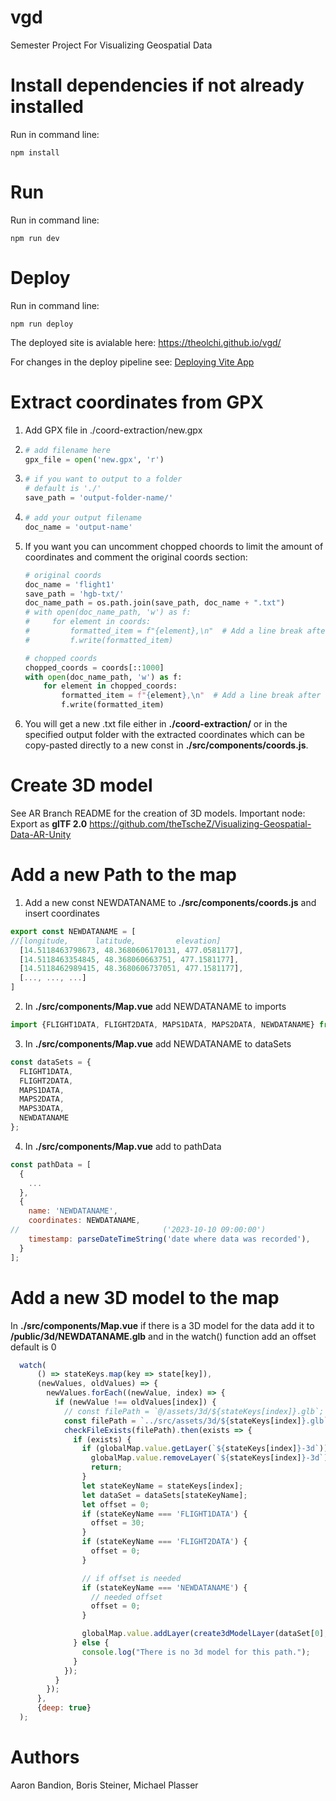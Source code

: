 # vgd
Semester Project For Visualizing Geospatial Data

# Install dependencies if not already installed
Run in command line:
```
npm install
```

# Run
Run in command line:
```
npm run dev
```

# Deploy
Run in command line:
```
npm run deploy
```
The deployed site is avialable here: <https://theolchi.github.io/vgd/>

For changes in the deploy pipeline see:
[Deploying Vite App](https://medium.com/@aishwaryaparab1/deploying-vite-deploying-vite-app-to-github-pages-166fff40ffd3)

# Extract coordinates from GPX
1. Add GPX file in ./coord-extraction/new.gpx
2. ```python
   # add filename here
   gpx_file = open('new.gpx', 'r')
   ```
3. ```python
   # if you want to output to a folder
   # default is './'
   save_path = 'output-folder-name/'
   ```
4. ```python
   # add your output filename
   doc_name = 'output-name'
   ```
5. If you want you can uncomment chopped choords to limit the amount of coordinates and comment the original coords section:
   ```python
   # original coords
   doc_name = 'flight1'
   save_path = 'hgb-txt/'
   doc_name_path = os.path.join(save_path, doc_name + ".txt")
   # with open(doc_name_path, 'w') as f:
   #     for element in coords:
   #         formatted_item = f"{element},\n"  # Add a line break after each element
   #         f.write(formatted_item)
   
   # chopped coords
   chopped_coords = coords[::1000]
   with open(doc_name_path, 'w') as f:
       for element in chopped_coords:
           formatted_item = f"{element},\n"  # Add a line break after each element
           f.write(formatted_item)
   ```
6. You will get a new .txt file either in **./coord-extraction/** or in the specified output folder with the extracted coordinates which can be copy-pasted directly to a new const in **./src/components/coords.js**.

# Create 3D model
See AR Branch README for the creation of 3D models. Important node: Export as **glTF 2.0**
<https://github.com/theTscheZ/Visualizing-Geospatial-Data-AR-Unity>

# Add a new Path to the map
1. Add a new const NEWDATANAME to **./src/components/coords.js** and insert coordinates
```javascript
export const NEWDATANAME = [
//[longitude,      latitude,         elevation]
  [14.5118463798673, 48.3680606170131, 477.0581177],
  [14.5118463354845, 48.368060663751, 477.1581177],
  [14.5118462989415, 48.3680606737051, 477.1581177],
  [..., ..., ...]
]
```
2. In **./src/components/Map.vue** add NEWDATANAME to imports
```javascript
import {FLIGHT1DATA, FLIGHT2DATA, MAPS1DATA, MAPS2DATA, NEWDATANAME} from './coords.js';
```
3. In **./src/components/Map.vue** add NEWDATANAME to dataSets
```javascript
const dataSets = {
  FLIGHT1DATA,
  FLIGHT2DATA,
  MAPS1DATA,
  MAPS2DATA,
  MAPS3DATA,
  NEWDATANAME
};
```
4. In **./src/components/Map.vue** add to pathData
```javascript
const pathData = [
  {
    ...
  },
  {
    name: 'NEWDATANAME',
    coordinates: NEWDATANAME,
//                                ('2023-10-10 09:00:00')
    timestamp: parseDateTimeString('date where data was recorded'),
  }
];
```

# Add a new 3D model to the map
In **./src/components/Map.vue** if there is a 3D model for the data add it to **/public/3d/NEWDATANAME.glb** and in the watch() function add an offset default is 0
```javascript
  watch(
      () => stateKeys.map(key => state[key]),
      (newValues, oldValues) => {
        newValues.forEach((newValue, index) => {
          if (newValue !== oldValues[index]) {
            // const filePath = `@/assets/3d/${stateKeys[index]}.glb`;
            const filePath = `../src/assets/3d/${stateKeys[index]}.glb`;
            checkFileExists(filePath).then(exists => {
              if (exists) {
                if (globalMap.value.getLayer(`${stateKeys[index]}-3d`)) {
                  globalMap.value.removeLayer(`${stateKeys[index]}-3d`);
                  return;
                }
                let stateKeyName = stateKeys[index];
                let dataSet = dataSets[stateKeyName];
                let offset = 0;
                if (stateKeyName === 'FLIGHT1DATA') {
                  offset = 30;
                }
                if (stateKeyName === 'FLIGHT2DATA') {
                  offset = 0;
                }

                // if offset is needed
                if (stateKeyName === 'NEWDATANAME') {
                  // needed offset
                  offset = 0;
                }

                globalMap.value.addLayer(create3dModelLayer(dataSet[0], globalMap.value.queryTerrainElevation(dataSet[0]) + offset, [Math.PI / 2, 0, 0], `${filePath}`, `${stateKeys[index]}-3d`), 'waterway-label');
              } else {
                console.log("There is no 3d model for this path.");
              }
            });
          }
        });
      },
      {deep: true}
  );
```

# Authors
Aaron Bandion, Boris Steiner, Michael Plasser
